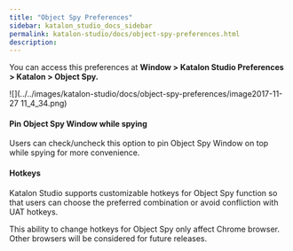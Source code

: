 ```yaml
---
title: "Object Spy Preferences" 
sidebar: katalon_studio_docs_sidebar
permalink: katalon-studio/docs/object-spy-preferences.html 
description: 
---
```

You can access this preferences at **Window > Katalon Studio Preferences > Katalon > Object Spy.**

![](../../images/katalon-studio/docs/object-spy-preferences/image2017-11-27 11_4_34.png)

#### Pin Object Spy Window while spying

Users can check/uncheck this option to pin Object Spy Window on top while spying for more convenience.

#### Hotkeys

Katalon Studio supports customizable hotkeys for Object Spy function so that users can choose the preferred combination or avoid confliction with UAT hotkeys. 

This ability to change hotkeys for Object Spy only affect Chrome browser. Other browsers will be considered for future releases.